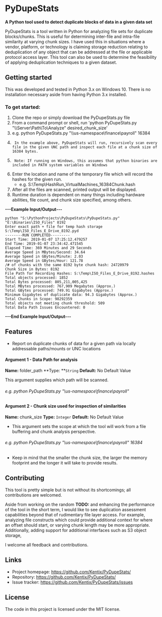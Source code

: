 # PyDupeStats
**A Python tool used to detect duplicate blocks of data in a given data set**

PyDupeStats is a tool written in Python for analyzing file sets for duplicate blocks/chunks. This is useful for determining inter-file and intra-file similarity at varying chunk sizes.
I have used this in situations where a vendor, platform, or technology is claiming storage reduction relating to deduplication of any object that can be addressed at the file or applicable protocol access layer. This tool can also be used to determine the feasibility of applying deduplication techniques to a given dataset.


## Getting started

This was developed and tested in Python 3.x on Windows 10. There is no installation necessary aside from having Python 3.x installed.

### To get started:

1. Clone the repo or simply download the PyDupeStats.py file
2. From a command prompt or shell, run 'python PyDupeStats.py "\\\\Server\Path\To\Analyze" desired_chunk_size'
3. e.g. python PyDupeStats.py "\\\\us-namespace\finance\payroll" 16384
4.      In the example above, PyDupeStats will run, recursively scan every file in the given UNC path and inspect each file at a chunk size of 16384 bytes.
5.      Note: If running on Windows, this assumes that python binaries are included in PATH system variables on Windows
6. Enter the location and name of the temporary file which will record the hashes for the given run.
    *  e.g. S:\Temp\HashRun_VirtualMachines_16384Chunk.hash
8. After all the files are scanned, printed output will be displayed.
9. Runtime duration is dependent on many things including hardware abilities, file count, and chunk size specified, among others.

**---Example Input/Output---**

    python "S:\PythonProjects\PyDupeStats\PyDupeStats.py" "E:\Binaries\ISO_Files" 8192
    Enter exact path + file for temp hash storage S:\Temp\ISO_Files_E_Drive_8192.pyd
    --------RUN COMPLETED---------
    Start Time: 2019-01-07 17:25:12.479257
    End Time: 2019-01-07 23:34:42.471545
    Elapsed Time: 369 Minutes and 29 Seconds
    Average Speed in MBytes/Second: 34.64
    Average Speed in GBytes/Minute: 2.03
    Average Speed in GBytes/Hour: 121.78
    /# of chunks with the same 8192 byte chunk hash: 24720979
    Chunk Size in Bytes: 8192
    File Path for Recording Hashes: S:\Temp\ISO_Files_E_Drive_8192.hashes
    Total objects processed: 1852
    Total Bytes processed: 805,211,005,425
    Total MBytes processed: 767,909 Megabytes (Approx.)
    Total GBytes processed: 749.91 Gigabytes (Approx.)
    Minimum Gigabytes of duplicate data: 94.3 Gigabytes (Approx.)
    Total Chunks in Scope: 98292359
    Total objects not meeting chunk threshold: 509
    Total Data Path Issues Encountered: 0

**---End Example Input/Output---**

## Features

* Report on duplicate chunks of data for a given path via locally addressable paths/mounts or UNC locations

#### Argument 1 - Data Path for analysis
**Name:** folder_path
**Type: **`String`
**Default:** No Default Value

This argument supplies which path will be scanned.
###### e.g. python PyDupeStats.py "\\us-namespace\finance\payroll"

#### Argument 2 - Chunk size used for inspection of similarities
**Name:** chunk_size
**Type:** `Integer`
**Default:** No Default Value

- This argument sets the scope at which the tool will work from a file buffering and chunk analysis perspective.
###### 	e.g. python PyDupeStats.py "\\us-namespace\finance\payroll" 16384
- Keep in mind that the smaller the chunk size, the larger the memory footprint and the longer it will take to provide results.

## Contributing

This tool is pretty simple but is not without its shortcomings; all contributions are welcomed.

Aside from working on the random **TODO:** and enhancing the performance of the tool in the short term, I would like to see duplication assessment capabilities beyond that of rudimentary file layer access. For example, analyzing file constructs which could provide additional context for where an offset should start, or varying chunk length may be more appropriate. Additionally, adding support for additional interfaces such as S3 object storage, 

I welcome all feedback and contributions.


## Links

- Project homepage: https://github.com/Kentix/PyDupeStats/
- Repository: https://github.com/Kentix/PyDupeStats/
- Issue tracker: https://github.com/Kentix/PyDupeStats/issues

## License

The code in this project is licensed under the MIT license.